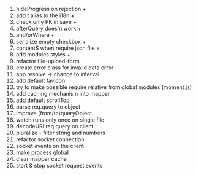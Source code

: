 1. hideProgress on rejection +
2. add t alias to the i18n +
3. check only PK in save +
4. afterQuery does'n work +
5. and/orWhere +
6. serialize empty checkbox +
7. contentS when require json file +
8. add modules styles +
9. refactor file-upload-form
10. create error class for invalid data error
11. app.resolve -> change to interval
12. add default favicon
13. try to make possible require relative from global modules (moment.js)
14. add caching mechanism into mapper
15. add default scrollTop
16. parse req.query to object
17. improve (from/to)queryObject
18. watch runs only once on single file
19. decodeURI req.query on client
20. pluralize - filter string and numbers
21. refactor socket connection
22. socket events on the client
23. make process global
24. clear mapper cache
25. start & stop socket request events
